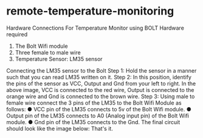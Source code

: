 # remote-temperature-monitoring

Hardware Connections For Temperature Monitor using BOLT
Hardware required
1. The Bolt Wifi module
2. Three female to male wire
3. Temperature Sensor: LM35 sensor

Connecting the LM35 sensor to the Bolt
Step 1: Hold the sensor in a manner such that you can read LM35 written on it.
Step 2: In this position, identify the pins of the sensor as VCC, Output and Gnd from your left to right.
In the above image, VCC is connected to the red wire, Output is connected to the orange wire and
Gnd is connected to the brown wire.
Step 3: Using male to female wire connect the 3 pins of the LM35 to the Bolt Wifi Module as follows:
● VCC pin of the LM35 connects to 5v of the Bolt Wifi module.
● Output pin of the LM35 connects to A0 (Analog input pin) of the Bolt Wifi module.
● Gnd pin of the LM35 connects to the Gnd.
The final circuit should look like the image below:
That's it.